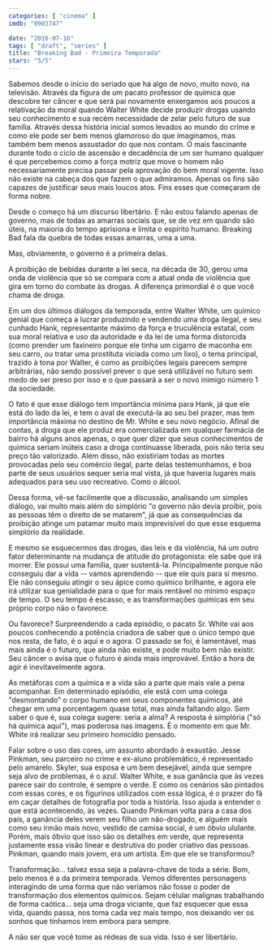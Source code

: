 ```yaml
---
categories: [ "cinema" ]
imdb: "0903747"

date: "2016-07-16"
tags: [ "draft", "series" ]
title: "Breaking Bad - Primeira Temporada"
stars: "5/5"
---
```

Sabemos desde o início do seriado que há algo de novo, muito novo, na televisão. Através da figura de um pacato professor de química que descobre ter câncer e que será pai novamente enxergamos aos poucos a relativação da moral quando Walter White decide produzir drogas usando seu conhecimento e sua recém necessidade de zelar pelo futuro de sua família. Através dessa história inicial somos levados ao mundo do crime e como ele pode ser bem menos glamoroso do que imaginamos, mas também bem menos assustador do que nos contam. O mais fascinante durante todo o ciclo de ascensão e decadência de um ser humano qualquer é que percebemos como a força motriz que move o homem não necessariamente precisa passar pela aprovação do bem moral vigente. Isso não existe na cabeça dos que fazem o que admiramos. Apenas os fins são capazes de justificar seus mais loucos atos. Fins esses que começaram de forma nobre.

Desde o começo há um discurso libertário. E não estou falando apenas de governo, mas de todas as amarras sociais que, se de vez em quando são úteis, na maioria do tempo aprisiona e limita o espírito humano. Breaking Bad fala da quebra de todas essas amarras, uma a uma.

Mas, obviamente, o governo é a primeira delas.

A proibição de bebidas durante a lei seca, na década de 30, gerou uma onda de violência que só se compara com a atual onda de violência que gira em torno do combate às drogas. A diferença primordial é o que você chama de droga.

Em um dos últimos diálogos da temporada, entre Walter White, um químico genial que começa a lucrar produzindo e vendendo uma droga ilegal, e seu cunhado Hank, representante máximo da força e truculência estatal, com sua moral relativa e uso da autoridade e da lei de uma forma distorcida (como prender um faxineiro porque ele tinha um cigarro de maconha em seu carro, ou tratar uma prostituta viciada como um lixo), o tema principal, trazido à tona por Walter, é como as proibições legais parecem sempre arbitrárias, não sendo possível prever o que será utilizável no futuro sem medo de ser preso por isso e o que passará a ser o novo inimigo número 1 da sociedade.

O fato é que esse diálogo tem importância mínima para Hank, já que ele está do lado da lei, e tem o aval de executá-la ao seu bel prazer, mas tem importância máxima no destino de Mr. White e seu novo negócio. Afinal de contas, a droga que ele produz era comercializada em qualquer farmácia de bairro há alguns anos apenas, o que quer dizer que seus conhecimentos de química seriam inúteis caso a droga continuasse liberada, pois não teria seu preço tão valorizado. Além disso, não existiriam todas as mortes provocadas pelo seu comércio ilegal, parte delas testemunhamos, e boa parte de seus usuários sequer seria mal vista, já que haveria lugares mais adequados para seu uso recreativo. Como o álcool.

Dessa forma, vê-se facilmente que a discussão, analisando um simples diálogo, vai muito mais além do simplório "o governo não devia proibir, pois as pessoas têm o direito de se matarem", já que as consequências da proibição atinge um patamar muito mais imprevisível do que esse esquema simplório da realidade.

E mesmo se esquecermos das drogas, das leis e da violência, há um outro fator determinante na mudança de atitude do protagonista: ele sabe que irá morrer. Ele possui uma família, quer sustentá-la. Principalmente porque não conseguiu dar a vida -- vamos aprendendo -- que ele quis para si mesmo. Ele não conseguiu atingir o seu ápice como químico brilhante, e agora ele irá utilizar sua genialidade para o que for mais rentável no mínimo espaço de tempo. O seu tempo é escasso, e as transformações químicas em seu próprio corpo não o favorece.

Ou favorece? Surpreendendo a cada episódio, o pacato Sr. White vai aos poucos conhecendo a potência criadora de saber que o único tempo que nos resta, de fato, é o aqui e o agora. O passado se foi, é lamentável, mas mais ainda é o futuro, que ainda não existe, e pode muito bem não existir. Seu câncer o avisa que o futuro é ainda mais improvável. Então a hora de agir é inevitavelmente agora.

As metáforas com a química e a vida são a parte que mais vale a pena acompanhar. Em determinado episódio, ele está com uma colega "desmontando" o corpo humano em seus componentes químicos, até chegar em uma porcentagem quase total, mas ainda faltando algo. Sem saber o que é, sua colega sugere: seria a alma? A resposta é simplória ("só há química aqui"), mas poderosa nas imagens. É o momento em que Mr. White irá realizar seu primeiro homicídio pensado.

Falar sobre o uso das cores, um assunto abordado à exaustão. Jesse Pinkman, seu parceiro no crime e ex-aluno problemático, é representado pelo amarelo. Skyler, sua esposa e um bem desejável, ainda que sempre seja alvo de problemas, é o azul. Walter White, e sua ganância que às vezes parece sair do controle, é sempre o verde. E como os cenários são pintados com essas cores, e os figurinos utilizados com essa lógica, é o prazer do fã em caçar detalhes de fotografia por toda a história. Isso ajuda a entender o que está acontecendo, às vezes. Quando Pinkman volta para a casa dos pais, a ganância deles verem seu filho um não-drogado, e alguém mais como seu irmão mais novo, vestido de camisa social, é um óbvio ululante. Porém, mais óbvio que isso são os detalhes em verde, que representa justamente essa visão linear e destrutiva do poder criativo das pessoas. Pinkman, quando mais jovem, era um artista. Em que ele se transformou?

Transformação... talvez essa seja a palavra-chave de toda a série. Bom, pelo menos é a da primeira temporada. Vemos diferentes personagens interagindo de uma forma que não veríamos não fosse o poder de transformação dos elementos químicos. Sejam célular malignas trabalhando de forma caótica... seja uma droga viciante, que faz esquecer que essa vida, quando passa, nos toma cada vez mais tempo, nos deixando ver os sonhos que tínhamos irem embora para sempre.

A não ser que você tome as rédeas de sua vida. Isso é ser libertário.

